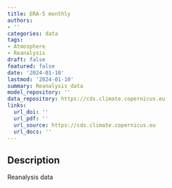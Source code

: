```yaml
---
title: ERA-5 monthly
authors:
- ''
categories: data
tags:
- Atmosphere
- Reanalysis
draft: false
featured: false
date: '2024-01-10'
lastmod: '2024-01-10'
summary: Reanalysis data
model_repository: ''
data_repository: https://cds.climate.copernicus.eu
links:
  url_doi: ''
  url_pdf: ''
  url_source: https://cds.climate.copernicus.eu
  url_docs: ''
---
```


## Description

Reanalysis data

